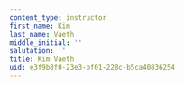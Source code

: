 ```yaml
---
content_type: instructor
first_name: Kim
last_name: Vaeth
middle_initial: ''
salutation: ''
title: Kim Vaeth
uid: e3f9b8f0-23e3-bf01-228c-b5ca40836254
---
```

